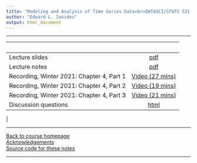 ```yaml
---
title: "Modeling and Analysis of Time Series Data<br>DATASCI/STATS 531. <br>Chapter 4: Linear time series models and the algebra of ARMA models"
author: "Edward L. Ionides"
output: html_document
---
```


----------------------

| &nbsp;          | &nbsp;             |
|:----------------|:------------------:|
| Lecture slides  | [pdf](slides.pdf) |
| Lecture notes   | [pdf](notes.pdf) |
| Recording, Winter 2021: Chapter 4, Part 1  | [Video (27 mins)](https://youtu.be/dtef_fgyrIc) |
| Recording, Winter 2021: Chapter 4, Part 2  | [Video (19 mins)](https://youtu.be/hPeCV-MSnag) |
| Recording, Winter 2021: Chapter 4, Part 3  | [Video (21 mins)](https://youtu.be/qcx_-C3WKA0)
| Discussion questions | [html](discussion.html) 
|


<!--
| Annotated slides | [pdf](slides-annotated.pdf) |
-->


----------------------

[Back to course homepage](../index.html)  
[Acknowledgements](../acknowledge.html)  
[Source code for these notes](http://github.com/ionides/531w25/tree/master/04/)


----------------------
